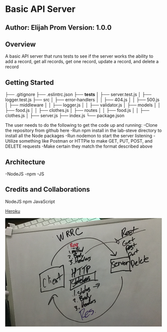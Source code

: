 # Basic API Server

## Author: Elijah Prom Version: 1.0.0

## Overview

A basic API server that runs tests to see if the server works
the ability to add a record, get all records, get one record, update a record, and delete a record

## Getting Started

├── .gitignore
├── .eslintrc.json
├── **tests**
│ ├── server.test.js
│ ├── logger.test.js
├── src
│ ├── error-handlers
│ │ ├── 404.js
│ │ ├── 500.js
│ ├── middleware
│ │ ├── logger.js
│ │ ├── validator.js
│ ├── models
│ │ ├── food.js
│ │ ├── clothes.js
│ ├── routes
│ │ ├── food.js
│ │ ├── clothes.js
│ ├── server.js
├── index.js
└── package.json

The user needs to do the following to get the code up and running: -Clone the repository from github here -Run npm install in the lab-steve directory to install all the Node packages -Run nodemon to start the server listening -Utilize something like Postman or HTTPie to make GET, PUT, POST, and DELETE requests -Make certain they match the format described above

## Architecture

-NodeJS -npm -JS

## Credits and Collaborations

NodeJS npm JavaScript

[Heroku](https://git.heroku.com/elijah-basic-api-server.git)

![WRRC](wrrc.png)
